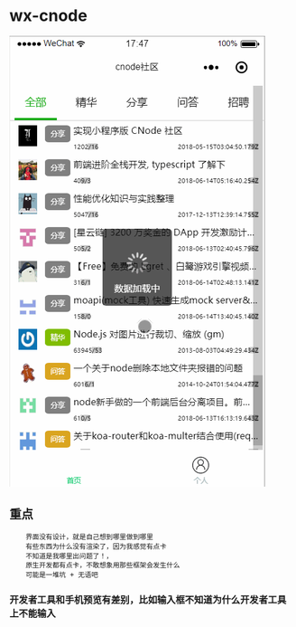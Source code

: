 # wx-cnode


![image](https://github.com/loo41/wx-cnode/blob/master/doc/wx.gif)



## 重点
```txt
    界面没有设计，就是自己想到哪里做到哪里
    有些东西为什么没有渲染了，因为我感觉有点卡
    不知道是我哪里出问题了！，
    原生开发都有点卡，不敢想象用那些框架会发生什么
    可能是一堆坑 + 无语吧
```

### 开发者工具和手机预览有差别，比如输入框不知道为什么开发者工具上不能输入
